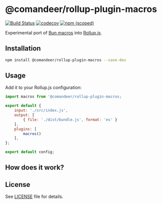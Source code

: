 # @comandeer/rollup-plugin-macros

[![Build Status](https://github.com/Comandeer/rollup-plugin-macros/workflows/CI/badge.svg)](https://github.com/Comandeer/rollup-plugin-macros/actions) [![codecov](https://codecov.io/gh/Comandeer/rollup-plugin-macros/branch/main/graph/badge.svg)](https://codecov.io/gh/Comandeer/rollup-plugin-macros) [![npm (scoped)](https://img.shields.io/npm/v/@comandeer/rollup-plugin-macros.svg)](https://npmjs.com/package/@comandeer/rollup-plugin-macros)

Experimental port of [Bun macros](https://bun.sh/blog/bun-macros) into [Rollup.js](https://rollupjs.org/).

## Installation

```bash
npm install @comandeer/rollup-plugin-macros --save-dev
```

## Usage

Add it to your Rollup.js configuration:

```javascript
import macros from '@comandeer/rollup-plugin-macros;

export default {
    input: './src/index.js',
    output: [
		{ file: './dist/bundle.js', format: 'es' }
	],
    plugins: [
		macros()
	],
};

export default config;
```

## How does it work?

## License

See [LICENSE](./LICENSE) file for details.
